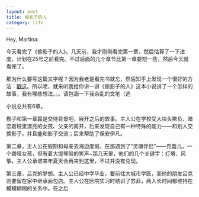 ```yaml
---
layout: post
title: 偷影子的人
category: life
---
```


Hey, Martina:

今天看完了《偷影子的人》。几天前，我才刚刚看完第一章，然后估算了一下进度，计划在25号之前看完。不过后面的几个章节比第一章要短一些，然后今天就看完了。

那为什么要写这篇文字呢？因为我老是看完书就忘，然后知乎上发现一个很好的方法：[戳这](http://zhihu.com/question/26595040/answer/33337798)。所以呢，就来听我给你讲一讲《偷影子的人》这本小说讲了一个怎样的故事，我有哪些想法。。。请包涵一下我杂乱的文笔（逃

小说总共有6章。

楔子和第一章算是交待背景吧，展开之后的故事。主人公在学校受大块头欺负、暗恋着班里漂亮的女孩、父亲的离开，后来发现自己有一种特殊的能力——和别人交换影子，并且能和影子交流；后来帮助了保安伊凡。

第二章，主人公在假期和母亲去海边度假，在那遇到了“灵魂伴侣”——克蕾儿，一个聋哑女孩，但有着大提琴般的笑声~那几天里，他们的几个关键字：灯塔、风筝。主人公承诺来年夏天会再来到这里，不过并没有兑现。

第三章，吕克的梦想。主人公已经中学毕业，要前往大城市学医，而他的朋友吕克则要留在家中继承面包店。主人公在医院实习时结识了苏菲，两人长时间都维持在模模糊糊的关系中。在之后
